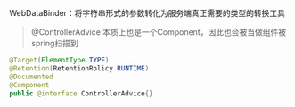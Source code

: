 WebDataBinder：将字符串形式的参数转化为服务端真正需要的类型的转换工具
> @ControllerAdvice 本质上也是一个Component，因此也会被当做组件被spring扫描到

```java
@Target(ElementType.TYPE)
@Retention(RetentionRolicy.RUNTIME)
@Documented
@Component
public @interface ControllerAdvice{}
```

